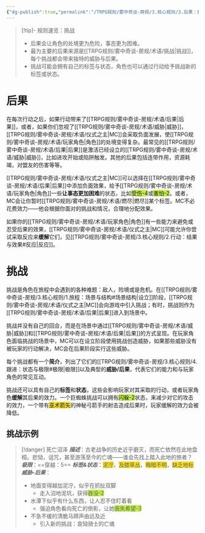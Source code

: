 ```yaml
---
{"dg-publish":true,"permalink":"/TRPG规则/雾中奇谈-房规/3.核心规则/3.后果：挑战与威胁/"}
---
```


>[!tip]- 规则速览：挑战
>- 后果会让角色的处境更为危险，事态更为困难。
>- 最为主要的后果来源是[[TRPG规则/雾中奇谈-房规/术语/挑战\|挑战]]，每个挑战都会带来独特的威胁与后果。
>- 挑战可能会拥有自己的标签与状态，角色也可以通过行动给予挑战新的标签或状态。

# 后果
在每次行动之后，如果行动带来了[[TRPG规则/雾中奇谈-房规/术语/后果\|后果]]，或者，如果你们忽视了[[TRPG规则/雾中奇谈-房规/术语/威胁\|威胁]]，[[TRPG规则/雾中奇谈-房规/术语/仪式之主\|MC]]会采取负面发展，使[[TRPG规则/雾中奇谈-房规/术语/玩家角色\|角色]]的处境变得复杂。最常见的[[TRPG规则/雾中奇谈-房规/术语/后果\|后果]]是激活已经设立的[[TRPG规则/雾中奇谈-房规/术语/威胁\|威胁]]，比如进攻开始或陷阱触发。其他的后果包括连带作用，资源耗竭，对盟友的伤害等等。

[[TRPG规则/雾中奇谈-房规/术语/仪式之主\|MC]]可以选择在[[TRPG规则/雾中奇谈-房规/术语/后果\|后果]]中添加负面效果，给予[[TRPG规则/雾中奇谈-房规/术语/玩家角色\|角色]]一些**让事态更加困难**的状态，比如<span style="background:#bfef45">受伤-4</span>或<span style="background:#bfef45">害怕-2</span>。或者，MC会让你暂时[[TRPG规则/雾中奇谈-房规/术语/燃尽\|燃尽]]某个标签。MC不必花费效力——他会根据你面对的挑战和情况，合理地分配效果。

如果你的[[TRPG规则/雾中奇谈-房规/术语/玩家角色\|角色]]有一些能力来避免或忍受后果的效果，[[TRPG规则/雾中奇谈-房规/术语/仪式之主\|MC]]可能允许你尝试采取反应来**缓解**它们，见[[TRPG规则/雾中奇谈-房规/3.核心规则/2.行动：结果与效果#反应\|反应]]。

# 挑战
挑战是角色在旅程中会遇到的各种难题：敌人，险境或是危机。在[[TRPG规则/雾中奇谈-房规/3.核心规则/1.旅程：场景与结构#场景结构\|设立]]阶段，[[TRPG规则/雾中奇谈-房规/术语/仪式之主\|MC]]会向游戏中引入挑战；有时，挑战则作为[[TRPG规则/雾中奇谈-房规/术语/后果\|后果]]进入到场景中。

挑战并没有自己的回合，而是在场景中通过[[TRPG规则/雾中奇谈-房规/术语/威胁\|威胁]]和[[TRPG规则/雾中奇谈-房规/术语/后果\|后果]]的方式呈现。在玩家角色面临挑战的场景中，MC可以在设立阶段使用挑战创造威胁，如果那些威胁没有被玩家的行动解决，MC会在后果阶段实行这些威胁。

每个挑战都有一个**简介**，列出了它们的[[TRPG规则/雾中奇谈-房规/3.核心规则/4.跟进：状态与极限#极限\|极限]]以及典型的**威胁/后果**，代表它们的能力和与玩家角色的常见互动。

挑战还可以具有自己的**标签**和**状态**，这些会影响玩家对其采取的行动，或者玩家角色**缓解**其后果的效力。一个巨蜘蛛挑战可以拥有<span style="background:#bfef45">闪躲-2</span>状态，来减少对它的攻击的效力，一个带有<span style="background:#ffe119">巫术箭矢</span>的神秘弓箭手的射击造成后果时，玩家缓解的效力会被降低。

## 挑战示例
>[!danger] 死亡沼泽
>***描述***：古老战争的历史近乎磨灭，而死亡依然在此地盘桓。悲恸，诅咒，甚至游荡至今的亡魂——谁会先找上踏入此地的旅者？
>***极限***：==穿越：5==
>***标签&状态***：<span style="background:#ffe119">泥泞</span>，<span style="background:#ffe119">及膝草丛</span>，<span style="background:#ffe119">晦暗不明</span>，<span style="background:#ffe119">缺乏地标</span>
>***威胁-后果***：
>- 地面变得越加泥泞，似乎在抓扯双脚
>	- 走入沼地泥坑，获得<span style="background:#bfef45">吞没-2</span>
>- 水潭下似乎有什么东西，让人忍不住盯着看
>	- 强迫角色看向死亡的倒影，让她<span style="background:#bfef45">丧失希望-3</span>
>- 不急不缓的清脆马蹄声由远及近
>	- 引入新的挑战：哀恸骑士的亡魂
